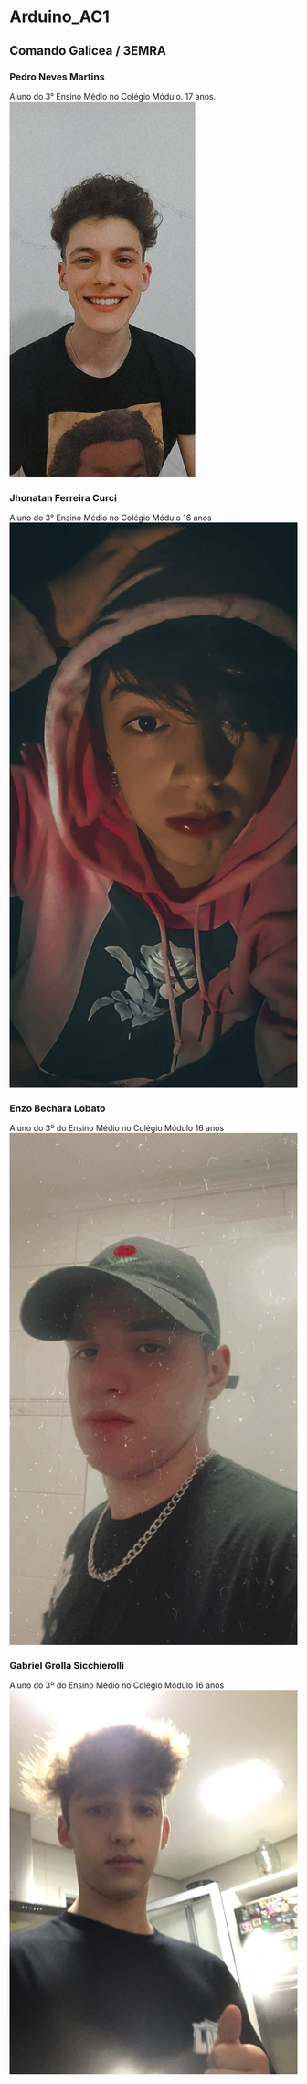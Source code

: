 # Arduino_AC1
## Comando Galicea / 3EMRA

### Pedro Neves Martins
Aluno do 3° Ensino Médio no Colégio Módulo.
17 anos.
![](https://github.com/Comando-Galicea-3EMRA/Arduino_AC1/blob/main/Pedro%20Neves.jpg) 
### Jhonatan Ferreira Curci
Aluno do 3° Ensino Médio no Colégio Módulo
16 anos
![](https://github.com/Comando-Galicea-3EMRA/Arduino_AC1/blob/main/Jhonatan%20curci.jfif)
### Enzo Bechara Lobato
Aluno do 3º do Ensino Médio no Colégio Módulo
16 anos
![](https://github.com/Comando-Galicea-3EMRA/Arduino_AC1/blob/main/Enzo%20Lobato.jfif)
### Gabriel Grolla Sicchierolli
Aluno do 3º do Ensino Médio no Colégio Módulo
16 anos
![](https://github.com/Comando-Galicea-3EMRA/Arduino_AC1/blob/main/Gabriel%20Grolla.jfif)
